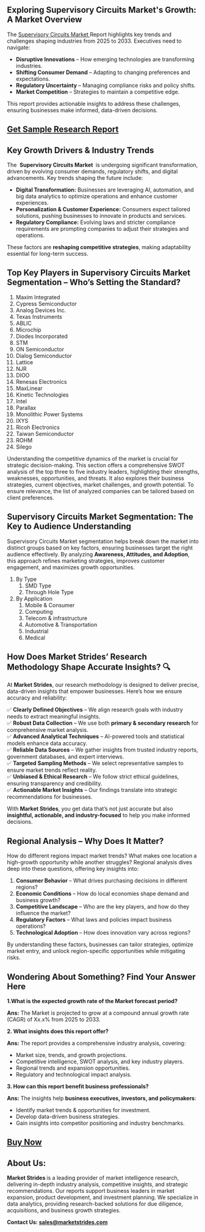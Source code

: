 <h2>Exploring Supervisory Circuits Market's Growth: A Market Overview</h2>
<p>The <a href=https://marketstrides.com/report/supervisory-circuits-market>Supervisory Circuits Market </a>Report highlights key trends and challenges shaping industries from 2025 to 2033. Executives need to navigate:</p>
<ul>
<li><strong>Disruptive Innovations</strong> – How emerging technologies are transforming industries.</li>
<li><strong>Shifting Consumer Demand</strong> – Adapting to changing preferences and expectations.</li>
<li><strong>Regulatory Uncertainty</strong> – Managing compliance risks and policy shifts.</li>
<li><strong>Market Competition</strong> – Strategies to maintain a competitive edge.</li>
</ul>
<p>This report provides actionable insights to address these challenges, ensuring businesses make informed, data-driven decisions.</p>
<h2><a href=https://marketstrides.com/request-sample/supervisory-circuits-market>Get</a><a href=https://marketstrides.com/request-sample/supervisory-circuits-market> S</a><a href=https://marketstrides.com/request-sample/supervisory-circuits-market>ample</a><a href=https://marketstrides.com/request-sample/supervisory-circuits-market> Research Report</a></h2>
<h2>Key Growth Drivers &amp; Industry Trends</h2>
<p>The  <strong>Supervisory Circuits Market </strong> is undergoing significant transformation, driven by evolving consumer demands, regulatory shifts, and digital advancements. Key trends shaping the future include:</p>
<ul>
<li><strong>Digital Transformation:</strong> Businesses are leveraging AI, automation, and big data analytics to optimize operations and enhance customer experiences.</li>
<li><strong>Personalization &amp; Customer Experience:</strong> Consumers expect tailored solutions, pushing businesses to innovate in products and services.</li>
<li><strong>Regulatory Compliance:</strong> Evolving laws and stricter compliance requirements are prompting companies to adjust their strategies and operations.</li>
</ul>
<p>These factors are <strong>reshaping competitive strategies</strong>, making adaptability essential for long-term success.</p>
<h2>Top Key Players in Supervisory Circuits Market Segmentation – Who’s Setting the Standard?</h2>
<p><ol>
<li>
Maxim Integrated</li><li>Cypress Semiconductor</li><li>Analog Devices Inc.</li><li>Texas Instruments</li><li>ABLIC</li><li>Microchip</li><li>Diodes Incorporated</li><li>STM</li><li>ON Semiconductor</li><li>Dialog Semiconductor</li><li>Lattice</li><li>NJR</li><li>DIOO</li><li>Renesas Electronics</li><li>MaxLinear</li><li>Kinetic Technologies</li><li>Intel</li><li>Parallax</li><li>Monolithic Power Systems</li><li>IXYS</li><li>Ricoh Electronics</li><li>Taiwan Semiconductor</li><li>ROHM</li><li>Silego


</li>
</ol></p>
<div>
<p>Understanding the competitive dynamics of the market is crucial for strategic decision-making. This section offers a comprehensive SWOT analysis of the top three to five industry leaders, highlighting their strengths, weaknesses, opportunities, and threats. It also explores their business strategies, current objectives, market challenges, and growth potential. To ensure relevance, the list of analyzed companies can be tailored based on client preferences.</p>
<h2>Supervisory Circuits Market Segmentation: The Key to Audience Understanding</h2>
<p>Supervisory Circuits Market segmentation helps break down the market into distinct groups based on key factors, ensuring businesses target the right audience effectively. By analyzing <strong>Awareness, Attitudes, and Adoption</strong>, this approach refines marketing strategies, improves customer engagement, and maximizes growth opportunities.</p>
<p><ol><li>By Type<ol><li>SMD Type</li><li>Through Hole Type</li></ol></li><li>By Application<ol><li>Mobile & Consumer</li><li>Computing</li><li>Telecom & infrastructure</li><li>Automotive & Transportation</li><li>Industrial</li><li>Medical</li></ol></li></ol></p>
<h2>How Does Market Strides’ Research Methodology Shape Accurate Insights? 🔍</h2>
<p>At <strong>Market Strides</strong>, our research methodology is designed to deliver precise, data-driven insights that empower businesses. Here’s how we ensure accuracy and reliability:</p>
<p>✅ <strong>Clearly Defined Objectives</strong> – We align research goals with industry needs to extract meaningful insights.<br />✅ <strong>Robust Data Collection</strong> – We use both <strong>primary &amp; secondary research</strong> for comprehensive market analysis.<br />✅ <strong>Advanced Analytical Techniques</strong> – AI-powered tools and statistical models enhance data accuracy.<br />✅ <strong>Reliable Data Sources</strong> – We gather insights from trusted industry reports, government databases, and expert interviews.<br />✅ <strong>Targeted Sampling Methods</strong> – We select representative samples to ensure market trends reflect reality.<br />✅ <strong>Unbiased &amp; Ethical Research</strong> – We follow strict ethical guidelines, ensuring transparency and credibility.<br />✅ <strong>Actionable Market Insights</strong> – Our findings translate into strategic recommendations for businesses.</p>
<p>With <strong>Market Strides</strong>, you get data that’s not just accurate but also <strong>insightful, actionable, and industry-focused</strong> to help you make informed decisions.</p>
<h2>Regional Analysis – Why Does It Matter?</h2>
<p>How do different regions impact market trends? What makes one location a high-growth opportunity while another struggles? Regional analysis dives deep into these questions, offering key insights into:</p>
<ol>
<li><strong>Consumer Behavior</strong> – What drives purchasing decisions in different regions?</li>
<li><strong>Economic Conditions</strong> – How do local economies shape demand and business growth?</li>
<li><strong>Competitive Landscape</strong> – Who are the key players, and how do they influence the market?</li>
<li><strong>Regulatory Factors</strong> – What laws and policies impact business operations?</li>
<li><strong>Technological Adoption</strong> – How does innovation vary across regions?</li>
</ol>
<p>By understanding these factors, businesses can tailor strategies, optimize market entry, and unlock region-specific opportunities while mitigating risks. </p>
<h2>Wondering About Something? Find Your Answer Here</h2>
<p><strong>1.What is the expected growth rate of the Market forecast period?</strong></p>
<p><strong>Ans:</strong> The Market is projected to grow at a compound annual growth rate (CAGR) of Xx.x% from 2025 to 2033.</p>
<p><strong>2. What insights does this report offer?</strong></p>
<p><strong>Ans:</strong> The report provides a comprehensive industry analysis, covering:</p>
<ul>
<li>Market size, trends, and growth projections.</li>
<li>Competitive intelligence, SWOT analysis, and key industry players.</li>
<li>Regional trends and expansion opportunities.</li>
<li>Regulatory and technological impact analysis.</li>
</ul>
<p><strong>3. How can this report benefit business professionals?</strong></p>
<p><strong>Ans:</strong> The insights help <strong>business executives, investors, and policymakers</strong>:</p>
<ul>
<li>Identify market trends &amp; opportunities for investment.</li>
<li>Develop data-driven business strategies.</li>
<li>Gain insights into competitor positioning and industry benchmarks.</li>
</ul>
<h2><strong><a href=https://marketstrides.com/buyNow/supervisory-circuits-market>Buy Now</a></strong></h2>
<h2>About Us:</h2>
<p><strong>Market Strides </strong>is a leading provider of market intelligence research, delivering in-depth industry analysis, competitive insights, and strategic recommendations. Our reports support business leaders in market expansion, product development, and investment planning. We specialize in data analytics, providing research-backed solutions for due diligence, acquisitions, and business growth strategies.</p>
<p><strong>Contact Us: <a href=mailto:sales@marketstrides.com>sales@marketstrides.com</a></strong></p>
</div>
